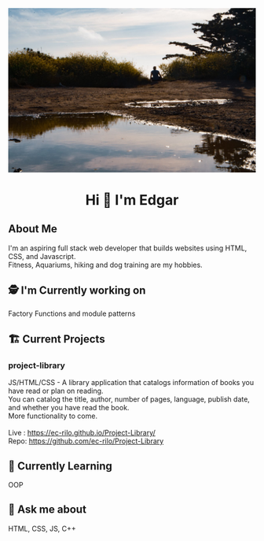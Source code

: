 <img src="images/Background.jpg" alt="Edgar sitting outside during golden hour" align="center">
<h1 align="center">Hi 👋 I'm Edgar</h1>

## About Me
I'm an aspiring full stack web developer that builds websites using HTML, CSS, and Javascript.
<br>
Fitness, Aquariums, hiking and dog training are my hobbies.

## 🕵️ I'm Currently working on
Factory Functions and module patterns

## 🏗️  Current Projects

### project-library
JS/HTML/CSS - A library application that catalogs information of books you have read or plan on reading. 
<br>
You can catalog the title, author, number of pages, language, publish date, and whether you have read the book.
<br>
More functionality to come.
<br><br>
Live : https://ec-rilo.github.io/Project-Library/
<br>
Repo: https://github.com/ec-rilo/Project-Library

## 🌱 Currently Learning
OOP

## 💬 Ask me about
HTML, CSS, JS, C++
